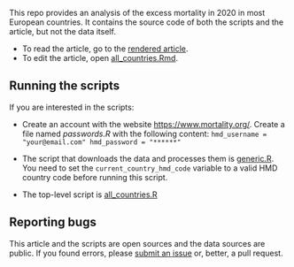 This repo provides an analysis of the excess mortality in 2020 in most European countries. It contains the source code of both the scripts and the
article, but not the data itself.

* To read the article, go to the [rendered article](https://gfraiteur.github.io/mortality/detailed.html).
* To edit the article, open [all_countries.Rmd](detailed.Rmd).


## Running the scripts

If you are interested in the scripts:

* Create an account with the website https://www.mortality.org/. Create a file named _passwords.R_ with the following content:
        ```
        hmd_username = "your@email.com"
        hmd_password = "******"
        ```

* The script that downloads the data and processes them is [generic.R](generic.R). You need to set the `current_country_hmd_code` variable to a valid
HMD country code before running this script.

* The top-level script is [all_countries.R](all_countries.R)


## Reporting bugs
 
This article and the scripts are open sources and the data sources are public. If you found errors, please
[submit an issue](https://github.com/gfraiteur/mortality/issues) or, better, a pull request.
 
 

